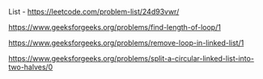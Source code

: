 List - https://leetcode.com/problem-list/24d93vwr/

https://www.geeksforgeeks.org/problems/find-length-of-loop/1

https://www.geeksforgeeks.org/problems/remove-loop-in-linked-list/1

https://www.geeksforgeeks.org/problems/split-a-circular-linked-list-into-two-halves/0



